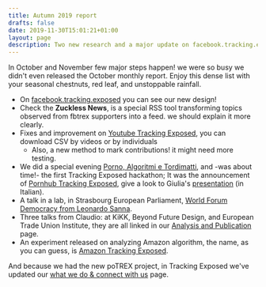 ```yaml
---
title: Autumn 2019 report
drafts: false
date: 2019-11-30T15:01:21+01:00
layout: page
description: Two new research and a major update on facebook.tracking.exposed
---
```


In October and November few major steps happen! we were so busy we didn't even released the October monthly report. Enjoy this dense list with your seasonal chestnuts, red leaf, and unstoppable rainfall.

* On [facebook.tracking.exposed](https://facebook.tracking.exposed) you can see our new design!
* Check the **Zuckless News**, is a special RSS tool transforming topics observed from fbtrex supporters into a feed. we should explain it more clearly.
* Fixes and improvement on [Youtube Tracking Exposed](https://youtube.tracking.exposed), you can download CSV by videos or by individuals
  * Also, a new method to mark contributions! it might need more testing.
* We did a special evening [Porno, Algoritmi e Tordimatti](https://pornhub.tracking.exposed/tordimatti), and -was about time!- the first Tracking Exposed hackathon; It was the announcement of [Pornhub Tracking Exposed](https://pornhub.tracking.exposed), give a look to Giulia's [presentation](https://github.com/tracking-exposed/presentation/blob/master/pornhub.tracking.exposed%20-%201st%20presentation%20-%20ITA.pdf) (in Italian).
* A talk in a lab, in Strasbourg European Parliament, [World Forum Democracy from Leonardo Sanna](https://www.coe.int/en/web/world-forum-democracy/lab-8-social-media-freedom-and-accountability).
* Three talks from Claudio: at KiKK, Beyond Future Design, and European Trade Union Institute, they are all linked in our [Analysis and Publication](https://facebook.tracking.exposed/analysis-and-publications/) page.
* An experiment released on analyzing Amazon algorithm, the name, as you can guess, is [Amazon Tracking Exposed](https://amazon.tracking.exposed).

And because we had the new poTREX project, in Tracking Exposed we've updated our [what we do & connect with us](/connect) page.
